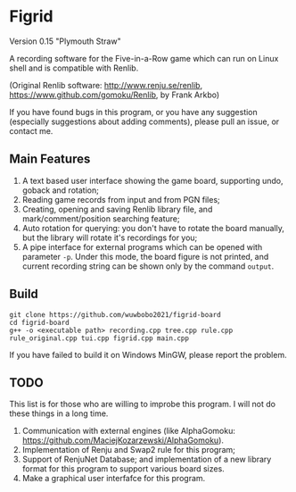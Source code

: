 # Figrid
Version 0.15 "Plymouth Straw"

A recording software for the Five-in-a-Row game which can run on Linux shell and is compatible with Renlib.

(Original Renlib software: <http://www.renju.se/renlib>, <https://www.github.com/gomoku/Renlib>, by Frank Arkbo)

If you have found bugs in this program, or you have any suggestion (especially suggestions about adding comments), please pull an issue, or contact me.

## Main Features
1. A text based user interface showing the game board, supporting undo, goback and rotation;
2. Reading game records from input and from PGN files;
3. Creating, opening and saving Renlib library file, and mark/comment/position searching feature;
4. Auto rotation for querying: you don't have to rotate the board manually, but the library will rotate it's recordings for you;
5. A pipe interface for external programs which can be opened with parameter `-p`. Under this mode, the board figure is not printed, and current recording string can be shown only by the command `output`.

## Build
```
git clone https://github.com/wuwbobo2021/figrid-board
cd figrid-board
g++ -o <executable path> recording.cpp tree.cpp rule.cpp rule_original.cpp tui.cpp figrid.cpp main.cpp
```
If you have failed to build it on Windows MinGW, please report the problem.

## TODO
This list is for those who are willing to improbe this program. I will not do these things in a long time.

1. Communication with external engines (like AlphaGomoku: <https://github.com/MaciejKozarzewski/AlphaGomoku>).
2. Implementation of Renju and Swap2 rule for this program;
3. Support of RenjuNet Database; and implementation of a new library format for this program to support various board sizes.
4. Make a graphical user interfafce for this program.

